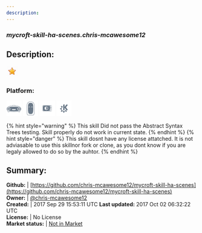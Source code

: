 ```yaml
---
description: 
---
```


### _mycroft-skill-ha-scenes.chris-mcawesome12_  
## Description:  
  
![](../.gitbook/assets/star.png)  
### Platform:  
 ![Mark I](../.gitbook/assets/mark-1-icon.png)  ![Mark II](../.gitbook/assets/mark-2-icon.png)  ![Picroft](../.gitbook/assets/picroft-icon.png)  ![plasmoid](../.gitbook/assets/kde.png)   
  
{% hint style="warning" %}
This skill Did not pass the Abstract Syntax Trees testing. Skill properly do not work in current state.
{% endhint %}
{% hint style="danger" %}
This skill dosnt have any license attatched. It is not adviasable to use this skillnor fork or clone, as you dont know if you are legaly allowed to do so by the auhtor.
{% endhint %}
  
## Summary:  
**Github:** | [https://github.com/chris-mcawesome12/mycroft-skill-ha-scenes](https://github.com/chris-mcawesome12/mycroft-skill-ha-scenes)  
**Owner:** | [@chris-mcawesome12](https://github.com/chris-mcawesome12)  
**Created:** | 2017 Sep 29 15:53:11 UTC  **Last updated:** 2017 Oct 02 06:32:22 UTC  
**License:** | No License  
**Market status:** | [Not in Market](https://market.mycroft.ai/skill/)  
